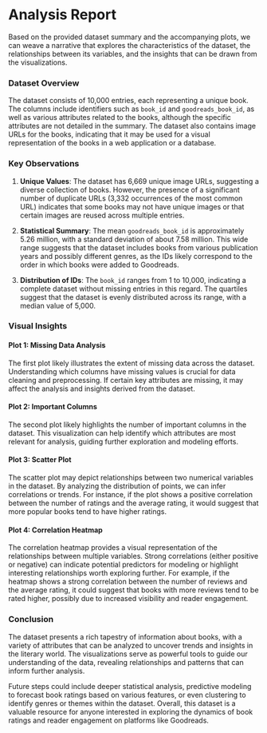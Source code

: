# Analysis Report

Based on the provided dataset summary and the accompanying plots, we can weave a narrative that explores the characteristics of the dataset, the relationships between its variables, and the insights that can be drawn from the visualizations.

### Dataset Overview

The dataset consists of 10,000 entries, each representing a unique book. The columns include identifiers such as `book_id` and `goodreads_book_id`, as well as various attributes related to the books, although the specific attributes are not detailed in the summary. The dataset also contains image URLs for the books, indicating that it may be used for a visual representation of the books in a web application or a database.

### Key Observations

1. **Unique Values**: The dataset has 6,669 unique image URLs, suggesting a diverse collection of books. However, the presence of a significant number of duplicate URLs (3,332 occurrences of the most common URL) indicates that some books may not have unique images or that certain images are reused across multiple entries.

2. **Statistical Summary**: The mean `goodreads_book_id` is approximately 5.26 million, with a standard deviation of about 7.58 million. This wide range suggests that the dataset includes books from various publication years and possibly different genres, as the IDs likely correspond to the order in which books were added to Goodreads.

3. **Distribution of IDs**: The `book_id` ranges from 1 to 10,000, indicating a complete dataset without missing entries in this regard. The quartiles suggest that the dataset is evenly distributed across its range, with a median value of 5,000.

### Visual Insights

#### Plot 1: Missing Data Analysis
The first plot likely illustrates the extent of missing data across the dataset. Understanding which columns have missing values is crucial for data cleaning and preprocessing. If certain key attributes are missing, it may affect the analysis and insights derived from the dataset.

#### Plot 2: Important Columns
The second plot likely highlights the number of important columns in the dataset. This visualization can help identify which attributes are most relevant for analysis, guiding further exploration and modeling efforts.

#### Plot 3: Scatter Plot
The scatter plot may depict relationships between two numerical variables in the dataset. By analyzing the distribution of points, we can infer correlations or trends. For instance, if the plot shows a positive correlation between the number of ratings and the average rating, it would suggest that more popular books tend to have higher ratings.

#### Plot 4: Correlation Heatmap
The correlation heatmap provides a visual representation of the relationships between multiple variables. Strong correlations (either positive or negative) can indicate potential predictors for modeling or highlight interesting relationships worth exploring further. For example, if the heatmap shows a strong correlation between the number of reviews and the average rating, it could suggest that books with more reviews tend to be rated higher, possibly due to increased visibility and reader engagement.

### Conclusion

The dataset presents a rich tapestry of information about books, with a variety of attributes that can be analyzed to uncover trends and insights in the literary world. The visualizations serve as powerful tools to guide our understanding of the data, revealing relationships and patterns that can inform further analysis. 

Future steps could include deeper statistical analysis, predictive modeling to forecast book ratings based on various features, or even clustering to identify genres or themes within the dataset. Overall, this dataset is a valuable resource for anyone interested in exploring the dynamics of book ratings and reader engagement on platforms like Goodreads.